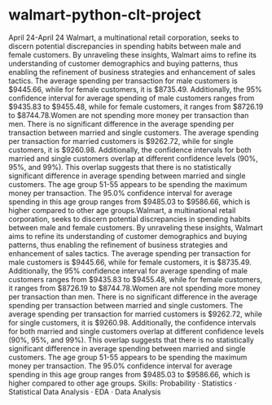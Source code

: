 # walmart-python-clt-project
April 24-April 24
Walmart, a multinational retail corporation, seeks to discern potential discrepancies in spending habits between male and female customers. By unraveling these insights, Walmart aims to refine its understanding of customer demographics and buying patterns, thus enabling the refinement of business strategies and enhancement of sales tactics.
The average spending per transaction for male customers is $9445.66, while for female customers, it is $8735.49. Additionally, the 95% confidence interval for average spending of male customers ranges from $9435.83 to $9455.48, while for female customers, it ranges from $8726.19 to $8744.78.Women are not spending more money per transaction than men.
There is no significant difference in the average spending per transaction between married and single customers. The average spending per transaction for married customers is $9262.72, while for single customers, it is $9260.98. Additionally, the confidence intervals for both married and single customers overlap at different confidence levels (90%, 95%, and 99%). This overlap suggests that there is no statistically significant difference in average spending between married and single customers.
The age group 51-55 appears to be spending the maximum money per transaction. The 95.0% confidence interval for average spending in this age group ranges from $9485.03 to $9586.66, which is higher compared to other age groups.Walmart, a multinational retail corporation, seeks to discern potential discrepancies in spending habits between male and female customers. By unraveling these insights, Walmart aims to refine its understanding of customer demographics and buying patterns, thus enabling the refinement of business strategies and enhancement of sales tactics. The average spending per transaction for male customers is $9445.66, while for female customers, it is $8735.49. Additionally, the 95% confidence interval for average spending of male customers ranges from $9435.83 to $9455.48, while for female customers, it ranges from $8726.19 to $8744.78.Women are not spending more money per transaction than men. There is no significant difference in the average spending per transaction between married and single customers. The average spending per transaction for married customers is $9262.72, while for single customers, it is $9260.98. Additionally, the confidence intervals for both married and single customers overlap at different confidence levels (90%, 95%, and 99%). This overlap suggests that there is no statistically significant difference in average spending between married and single customers. The age group 51-55 appears to be spending the maximum money per transaction. The 95.0% confidence interval for average spending in this age group ranges from $9485.03 to $9586.66, which is higher compared to other age groups.
Skills: Probability · Statistics · Statistical Data Analysis · EDA · Data Analysis
